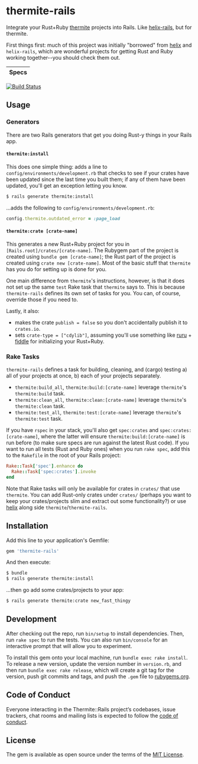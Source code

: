 # thermite-rails

Integrate your Rust+Ruby [thermite](https://github.com/malept/thermite) projects
into Rails. Like [helix-rails](https://github.com/tildeio/helix-rails), but for
thermite.

First things first: much of this project was initially "borrowed" from
[helix](http://usehelix.com/) and `helix-rails`, which are wonderful
projects for getting Rust and Ruby working together--you should check them out.

Specs |
------|
[![Build Status](http://teamcity-build.agrian.com/app/rest/builds/buildType%3Aid%3AGems_ThermiteRails_Specs/statusIcon?guest=1)](http://teamcity-build.agrian.com/viewType.html?buildTypeId=Gems_ThermiteRails_Specs)

## Usage

### Generators

There are two Rails generators that get you doing Rust-y things in your Rails app.

#### `thermite:install`

This does one simple thing: adds a line to `config/environments/development.rb`
that checks to see if your crates have been updated since the last time you
built them; if any of them have been updated, you'll get an exception letting
you know.

```bash
$ rails generate thermite:install
```

...adds the following to `config/environments/development.rb`:

```ruby
config.thermite.outdated_error = :page_load
```

#### `thermite:crate [crate-name]`

This generates a new Rust+Ruby project for you in `[Rails.root]/crates/[crate-name]`.
The Rubygem part of the project is created using `bundle gem [crate-name]`; the
Rust part of the project is created using `crate new [crate-name]`. Most of the
basic stuff that `thermite` has you do for setting up is done for you.

One main difference from `thermite`'s instructions, however, is that it does
not set up the same `test` Rake task that `thermite` says to. This is because
`thermite-rails` defines its own set of tasks for you. You can, of course,
override those if you need to.

Lastly, it also:

* makes the crate `publish = false` so you don't accidentally publish it to
  `crates.io`.
* sets `crate-type = ["cdylib"]`, assuming you'll use something like
  [ruru](https://github.com/d-unseductable/ruru) +
  [fiddle](https://github.com/ruby/fiddle) for initializing your Rust+Ruby.

### Rake Tasks

`thermite-rails` defines a task for building, cleaning, and (cargo) testing
a) all of your projects at once, b) each of your projects separately.

* `thermite:build_all`, `thermite:build:[crate-name]` leverage `thermite`'s
  `thermite:build` task.
* `thermite:clean_all`, `thermite:clean:[crate-name]` leverage `thermite`'s
  `thermite:clean` task.
* `thermite:test_all`, `thermite:test:[crate-name]` leverage `thermite`'s
  `thermite:test` task.

If you have `rspec` in your stack, you'll also get `spec:crates` and
`spec:crates:[crate-name]`, where the latter will ensure
`thermite:build:[crate-name]` is run before (to make sure specs are run against
the latest Rust code). If you want to run all tests (Rust and Ruby ones) when
you run `rake spec`, add this to the `Rakefile` in the root of your Rails
project:

```ruby
Rake::Task['spec'].enhance do
  Rake::Task['spec:crates'].invoke
end
```

Note that Rake tasks will only be available for crates in `crates/` that use
`thermite`. You can add Rust-only crates under `crates/` (perhaps you want to
keep your crates/projects slim and extract out some functionality?) or use
[helix](http://usehelix.com/) along side `thermite`/`thermite-rails`.

## Installation

Add this line to your application's Gemfile:

```ruby
gem 'thermite-rails'
```

And then execute:

```bash
$ bundle
$ rails generate thermite:install
```

...then go add some crates/projects to your app:

```bash
$ rails generate thermite:crate new_fast_thingy
```

## Development

After checking out the repo, run `bin/setup` to install dependencies. Then, run
`rake spec` to run the tests. You can also run `bin/console` for an interactive
prompt that will allow you to experiment.

To install this gem onto your local machine, run `bundle exec rake install`. To
release a new version, update the version number in `version.rb`, and then run
`bundle exec rake release`, which will create a git tag for the version, push
git commits and tags, and push the `.gem` file to [rubygems.org](https://rubygems.org).


## Code of Conduct

Everyone interacting in the Thermite::Rails project’s codebases, issue trackers,
chat rooms and mailing lists is expected to follow the
[code of conduct](https://bitbucket.com/agrian/thermite-rails/blob/master/CODE_OF_CONDUCT.md).

## License

The gem is available as open source under the terms of the [MIT License](http://opensource.org/licenses/MIT).
